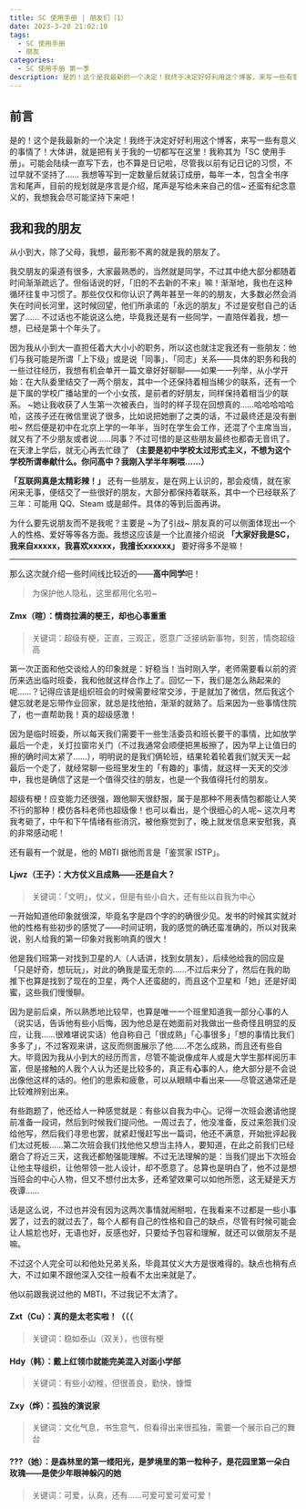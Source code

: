 ```yaml
---
title: SC 使用手册 | 朋友们（1）
date: 2023-3-20 21:02:10
tags:
  - SC 使用手册
  - 朋友
categories:
  - SC 使用手册 第一季
description: 是的！这个是我最新的一个决定！我终于决定好好利用这个博客，来写一些有意义的事情了！大体讲，就是把有关于我的一切都写在这里！我称其为「SC 使用手册」。可能会陆续一直写下去，也不算是日记啦，尽管我以前有记日记的习惯，不过早就不坚持了…… 我想等写到一定数量后就装订成册，每年一本，包含全书序言和尾声，目前的规划就是序言是介绍，尾声是写给未来自己的信~ 还蛮有纪念意义的，我想我会尽可能坚持下来吧！
---
```

## **前言**
是的！这个是我最新的一个决定！我终于决定好好利用这个博客，来写一些有意义的事情了！大体讲，就是把有关于我的一切都写在这里！我称其为「SC 使用手册」。可能会陆续一直写下去，也不算是日记啦，尽管我以前有记日记的习惯，不过早就不坚持了…… 我想等写到一定数量后就装订成册，每年一本，包含全书序言和尾声，目前的规划就是序言是介绍，尾声是写给未来自己的信~ 还蛮有纪念意义的，我想我会尽可能坚持下来吧！

## **我和我的朋友**
从小到大，除了父母，我想，最形影不离的就是我的朋友了。

我交朋友的渠道有很多，大家最熟悉的，当然就是同学，不过其中绝大部分都随着时间渐渐疏远了。但俗话说的好，「旧的不去新的不来」嘛！渐渐地，我也在这种循环往复中习惯了。那些仅仅和你认识了两年甚至一年的的朋友，大多数必然会消失在时间长河里，这时候回望，他们所承诺的「永远的朋友」不过是安慰自己的话罢了…… 不过话也不能说这么绝，毕竟我还是有一些同学，一直陪伴着我，想一想，已经是第十个年头了。

因为我从小到大一直担任着大大小小的职务，所以这也就注定我还有一些朋友：他们与我可能是所谓「上下级」或是说「同事」、「同志」关系——具体的职务和我的一些过往经历，我想有机会单开一篇文章好好聊聊——如果一一列举，从小学开始：在大队委里结交了一两个朋友，其中一个还保持着相当稀少的联系，还有一个是下属的学校广播站里的一个小女孩，是前者的好朋友，同样保持着相当少的联系。 ~她让我收获了人生第一次被表白，当时的样子现在回想真的……哈哈哈哈哈哈，这孩子还在微信里说了很多，比如说把她删了之类的话，不过最终还是没有删啦~ 然后便是初中在北京上学的一年半，当时在学生会工作，还混了个主席当当，就又有了不少朋友或者说……同事？不过可惜的是这些朋友最终也都杳无音讯了。在天津上学后，就无心再去忙碌了 **（主要是初中学校太过形式主义，不想为这个学校所谓奉献什么。你问高中？我刚入学半年啊喂……）**

**「互联网真是太精彩辣！」** 还有一些朋友，是在网上认识的，那会疫情，就在家闲来无事，便结交了一些很好的朋友，大部分都保持着联系，其中一个已经联系了三年：可能用 QQ、Steam 或是邮件。具体的等到后面再讲。

为什么要先说朋友而不是我呢？主要是 ~为了引战~ 朋友真的可以侧面体现出一个人的性格、爱好等等各方面。我想这应该是一个比直接介绍说 **「大家好我是SC，我来自xxxxx，我喜欢xxxxx，我擅长xxxxxx」** 要好得多不是嘛！

---
那么这次就介绍一些时间线比较近的——**高中同学**吧！
> 为保护他人隐私，这里都用化名啦~

#### **Zmx（暄）：情商拉满的梗王，却也心事重重**
> 关键词：超级有梗，正直，三观正，愿意广泛接纳新事物，刻苦，情商超级高

第一次正面和他交谈给人的印象就是：好稳当！当时刚入学，老师需要看以前的资历来选出临时班委，我和他就这样合作上了。回忆一下，我们是怎么熟起来的呢……？记得应该是组织班会的时候需要经常交涉，于是就加了微信，然后我这个健忘就老是忘带作业回家，就总是找他拍，渐渐的就熟了。后来因为一些事情住院了，也一直帮助我！真的超级感激！

因为是临时班委，所以每天我们需要干一些生活委员和班长要干的事情，比如放学最后一个走，关灯拉窗帘关门（不过我通常会顺便把黑板擦了，因为早上让值日的擦的确时间太紧了……），明明说的是我们俩轮班，结果轮着轮着我们就天天一起最后一个走了，就经常聊一些班里发生的「有趣的」事情，就这样一天天的交涉中，我也是确信了这是一个值得交往的朋友，也是一个我值得托付的朋友。

超级有梗！应变能力还很强，跟他聊天很舒服，属于是那种不用表情包都能让人笑不行的那种！模仿各科老师也超级像！也可以看出，是个很细心的人呢~ 这次月考我考砸了，中午和下午情绪有些消沉，被他察觉到了，晚上就发信息来安慰我，真的非常感动呢！

还有最有一个就是，他的 MBTI 据他而言是「鉴赏家 ISTP」。

#### **Ljwz（王子）：大方仗义且成熟——还是自大？**
> 关键词：「文明」，仗义，但是有些小自大，还有些以自我为中心

一开始知道他印象就很深，毕竟名字是四个字的的确很少见。发书的时候其实就对他的性格有些初步的感觉了——时间证明，我的感觉的确还蛮准确的，所以对我来说，别人给我的第一印象对我影响真的很大！

他是我们班第一对找到卫星的人（人话讲，找到女朋友），后续他给我的回应是「只是好奇，想玩玩」，对此的确我是蛮无奈的……不过后来分了，然后在我的助推下也算是找到了现在的卫星，两个人还蛮甜的，而且这个卫星和「她」还是好闺蜜，这些我们慢慢聊。

因为是前后桌，所以熟悉地比较早，也算是唯一一个班里知道我一部分心事的人（说实话，告诉他有些小后悔，因为他总是在她面前对我做出一些奇怪且明显的反应，让我……很难堪说实话）他自称自己「很成熟」「心事很多」「想的事情比我们多多了」，不过客观来讲，这反而侧面展示了他……不怎么成熟，而且还有些自大。毕竟因为我从小到大的经历而言，尽管不能说像成年人或是大学生那样阅历丰富，但是接触的人我个人认为还是比较多的，真正有**心**事的人，绝大部分是不会说出像他这样的话的。他们的思索和疲惫，可以从眼睛中看出来——尽管这通常还是比较难辨别出来。

有些跑题了，他还给人一种感觉就是：有些以自我为中心。记得一次班会邀请他提前准备一段词，然后到时候我们提问他。一周过去了，他没准备，反过来怨我们没给他写，然后我们寻思也罢，就紧赶慢赶写出一篇词，他还不满意，开始批评起我们太过死板……第二次班会我们找他他又想当主持人，要知道，在此之前我们已经磨合了将近三天，这我还都勉强能理解。不过无法理解的是：当我们提出下次班会让他主导组织，让他带领一批人设计，却不愿意了。总算也是明白了，他不过是想当班会的中心人物，但又不想付出太多，还希望效果可以如他所愿，这无疑是天方夜谭……

话是这么说，不过也并没有因为这两次事情就闹掰啦，在我看来不过都是一些小事罢了，过去的就过去了，每个人都有自己的性格和自己的缺点，尽管有时候可能会让人尴尬也好，无语也好，反感也好，只要给予包容和理解，就还可以做朋友不是嘛。

不过这个人完全可以和他处兄弟关系，毕竟其仗义大方是很难得的。缺点也稍有点大，不过如果不跟他深入交往一般看不太出来就是了。

他以前跟我说过他的 MBTI，不过我记不太清了。

#### **Zxt（Cu）：真的是太老实啦！（（（**
> 关键词：稳如泰山（双关），也很有梗



#### **Hdy（韩）：戴上红领巾就能完美混入对面小学部**
> 关键词：有些小幼稚，但很善良，勤快，慷慨



#### **Zxy（烨）：孤独的演说家**
> 关键词：文化气息，书生意气，但看得出来很孤独，需要一个展示自己的舞台



#### **???（她）：是森林里的第一缕阳光，是梦境里的第一粒种子，是花园里第一朵白玫瑰——是使少年眼神躲闪的她**
> 关键词：可爱，认真，还有……可爱可爱可爱可爱！
